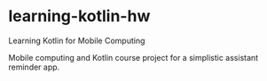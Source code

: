 # learning-kotlin-hw
Learning Kotlin for Mobile Computing

Mobile computing and Kotlin course project for a simplistic assistant reminder app.

